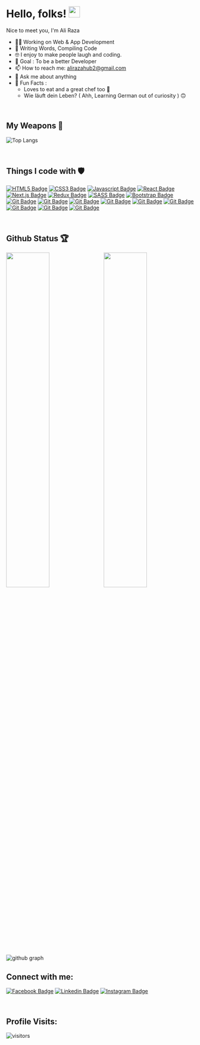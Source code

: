 # Hello, folks! <img src="https://raw.githubusercontent.com/MartinHeinz/MartinHeinz/master/wave.gif" width="30px" height="30px">

Nice to meet you, I'm Ali Raza

- 👩‍💻 Working on Web & App Development 
- 📝 Writing Words, Compiling Code
- 🤓 I enjoy to make people laugh and coding.
- 🎯 Goal : To be a better Developer 
- 📫 How to reach me: [alirazahub2@gmail.com](alirazahub2@gmail.com)<br/>
- 💬 Ask me about anything
- 💌 Fun Facts :
     - Loves to eat and a great chef too 🐼 
     - Wie läuft dein Leben? ( Ahh, Learning German out of curiosity ) 🙃
<br>

## My Weapons 🌟

![Top Langs](https://github-readme-stats.vercel.app/api/top-langs/?username=alirazahub&theme=react)

<br>


## Things I code with 🛡

[![HTML5 Badge](https://img.shields.io/badge/HTML5-E34F26?style=for-the-badge&logo=html5&logoColor=white)](#)  [![CSS3 Badge](https://img.shields.io/badge/CSS3-1572B6?style=for-the-badge&logo=css3&logoColor=white)](#) [![Javascript Badge](https://img.shields.io/badge/-Javascript-F0DB4F?style=for-the-badge&labelColor=black&logo=javascript&logoColor=F0DB4F)](#)  [![React Badge](https://img.shields.io/badge/-React-61DBFB?style=for-the-badge&labelColor=black&logo=react&logoColor=61DBFB)](#) [![Next.js Badge](https://img.shields.io/badge/next.js-000000?style=for-the-badge&logo=nextdotjs&logoColor=white)](#) [![Redux Badge](https://img.shields.io/badge/Redux-593D88?style=for-the-badge&logo=redux&logoColor=white)](#)  [![SASS Badge](https://img.shields.io/badge/Sass-CC6699?style=for-the-badge&logo=sass&logoColor=white)](#)  [![Bootstrap Badge](https://img.shields.io/badge/Bootstrap-563D7C?style=for-the-badge&logo=bootstrap&logoColor=white)](#)  [![Git Badge](https://img.shields.io/badge/Git-F05032?style=for-the-badge&logo=git&logoColor=white)](#)
[![Git Badge](https://img.shields.io/badge/C++-1572B6?style=for-the-badge&logo=cplusplus&logoColor=white)](#)
[![Git Badge](https://img.shields.io/badge/c%23-964d92?style=for-the-badge&logo=csharp&logoColor=white)](#)
[![Git Badge](https://img.shields.io/badge/Java-5283a2?style=for-the-badge&logo=&logoColor=white)](#) 
[![Git Badge](https://img.shields.io/badge/Node.JS-7bc60c?style=for-the-badge&logo=node.js&logoColor=white)](#)
[![Git Badge](https://img.shields.io/badge/Express-000000?style=for-the-badge&logo=express&logoColor=white)](#)
[![Git Badge](https://img.shields.io/badge/Mongo%20DB-4da53f?style=for-the-badge&logo=mongodb&logoColor=white)](#)
[![Git Badge](https://img.shields.io/badge/.NET-000000?style=for-the-badge&logo=.net&logoColor=white)](#)
[![Git Badge](https://img.shields.io/badge/MS%20SQL-a21518?style=for-the-badge&logo=microsoftsqlserver&logoColor=white)](#)

<br>


## Github Status 🏆

<img  src="https://github-readme-stats.vercel.app/api?username=alirazahub&count_private=true&show_icons=true&hide_border=true&theme=react" width="48%" align="right" >
<img  src="https://github-readme-streak-stats.herokuapp.com/?user=alirazahub&theme=react" width="48%" >
<br>

![github graph](https://github-readme-activity-graph.cyclic.app/graph?username=alirazahub&theme=react-dark)
<br>

## Connect with me:

[![Facebook Badge](https://img.shields.io/badge/Facebook-1877F2?style=for-the-badge&logo=facebook&logoColor=white)](https://www.facebook.com/profile.php?id=100007359797384) [![Linkedin Badge](https://img.shields.io/badge/LinkedIn-0077B5?style=for-the-badge&logo=linkedin&logoColor=white)](https://www.linkedin.com/in/ali-raza-45baa1201/) [![Instagram Badge](https://img.shields.io/badge/Instagram-E4405F?style=for-the-badge&logo=instagram&logoColor=white)](https://instagram.com/00_aliraza)

<br>

## Profile Visits:
![visitors](https://visitor-badge.glitch.me/badge?page_id=alirazahub)
